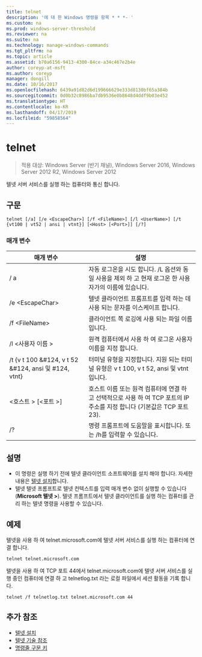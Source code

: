 ```yaml
---
title: telnet
description: '에 대 한 Windows 명령을 항목 * * *- '
ms.custom: na
ms.prod: windows-server-threshold
ms.reviewer: na
ms.suite: na
ms.technology: manage-windows-commands
ms.tgt_pltfrm: na
ms.topic: article
ms.assetid: b70a6156-9413-4300-84ce-a34c467e2b4e
author: coreyp-at-msft
ms.author: coreyp
manager: dongill
ms.date: 10/16/2017
ms.openlocfilehash: 6439a91d82d6d199666629e333d8130bf65a384b
ms.sourcegitcommit: 0d0b32c8986ba7db9536e0b8648d4ddf9b03e452
ms.translationtype: HT
ms.contentlocale: ko-KR
ms.lasthandoff: 04/17/2019
ms.locfileid: "59858564"
---
```

# <a name="telnet"></a>telnet

>적용 대상: Windows Server (반기 채널), Windows Server 2016, Windows Server 2012 R2, Windows Server 2012

텔넷 서버 서비스를 실행 하는 컴퓨터와 통신 합니다. 
## <a name="syntax"></a>구문
```
telnet [/a] [/e <EscapeChar>] [/f <FileName>] [/l <UserName>] [/t {vt100 | vt52 | ansi | vtnt}] [<Host> [<Port>]] [/?]
```
### <a name="parameters"></a>매개 변수
|매개 변수|설명|
|-------|--------|
|/ a|자동 로그온을 시도 합니다. /L 옵션와 동일 사용을 제외 하 고 현재 로그온 한 사용자가의 이름에 있습니다.|
|/e \<EscapeChar>|텔넷 클라이언트 프롬프트를 입력 하는 데 사용 되는 문자를 이스케이프 합니다.|
|/f \<FileName>|클라이언트 쪽 로깅에 사용 되는 파일 이름입니다.|
|/l \<사용자 이름 >|원격 컴퓨터에서 사용 하 여 로그온 사용자 이름을 지정 합니다.|
|/t {v t 100 &#124, v t 52 &#124, ansi 및 #124, vtnt}|터미널 유형을 지정합니다. 지원 되는 터미널 유형은 v t 100, v t 52, ansi 및 vtnt입니다.|
|\<호스트 > [\<포트 >]|호스트 이름 또는 원격 컴퓨터에 연결 하 고 선택적으로 사용 하 여 TCP 포트의 IP 주소를 지정 합니다 (기본값은 TCP 포트 23).|
|/?|명령 프롬프트에 도움말을 표시합니다. 또는 /h를 입력할 수 있습니다.|

## <a name="remarks"></a>설명
-   이 명령은 실행 하기 전에 텔넷 클라이언트 소프트웨어를 설치 해야 합니다. 자세한 내용은 [텔넷 설치](https://technet.microsoft.com/library/cc754293(v=ws.10).aspx)합니다.
-   텔넷 텔넷 프롬프트로 텔넷 컨텍스트를 입력 매개 변수 없이 실행할 수 있습니다 (**Microsoft 텔넷 >**). 텔넷 프롬프트에서 텔넷 클라이언트를 실행 하는 컴퓨터를 관리 하는 텔넷 명령을 사용할 수 있습니다.

## <a name="BKMK_Examples"></a>예제
텔넷을 사용 하 여 telnet.microsoft.com에 텔넷 서버 서비스를 실행 하는 컴퓨터에 연결 합니다.
```
telnet telnet.microsoft.com
```
텔넷을 사용 하 여 TCP 포트 44에서 telnet.microsoft.com에 텔넷 서버 서비스를 실행 중인 컴퓨터에 연결 하 고 telnetlog.txt 라는 로컬 파일에서 세션 활동을 기록 합니다.
```
telnet /f telnetlog.txt telnet.microsoft.com 44
```

## <a name="additional-references"></a>추가 참조
-   [텔넷 설치](https://technet.microsoft.com/library/cc754293(v=ws.10).aspx)
-   [텔넷 기술 참조](https://technet.microsoft.com/library/cc754987(v=ws.10).aspx)
-   [명령줄 구문 키](command-line-syntax-key.md)
